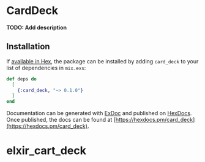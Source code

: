 # CardDeck

**TODO: Add description**

## Installation

If [available in Hex](https://hex.pm/docs/publish), the package can be installed
by adding `card_deck` to your list of dependencies in `mix.exs`:

```elixir
def deps do
  [
    {:card_deck, "~> 0.1.0"}
  ]
end
```

Documentation can be generated with [ExDoc](https://github.com/elixir-lang/ex_doc)
and published on [HexDocs](https://hexdocs.pm). Once published, the docs can
be found at [https://hexdocs.pm/card_deck](https://hexdocs.pm/card_deck).

# elxir_cart_deck
